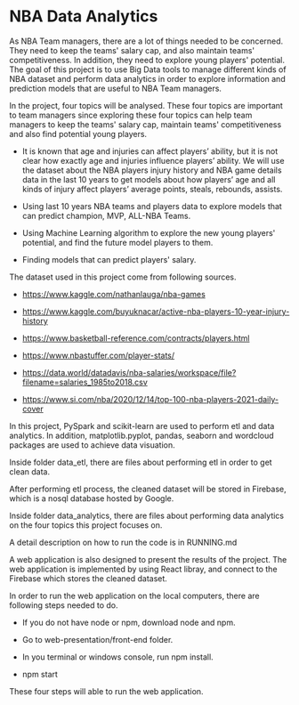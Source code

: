 # NBA Data Analytics

As NBA Team managers, there are a lot of things needed to be concerned. They need to keep the teams' salary cap, and also maintain teams' competitiveness. In addition, they need to explore young players' potential. The goal of this project is to use Big Data tools to manage different kinds of NBA dataset and perform data analytics in order to explore information and prediction models that are useful to NBA Team managers. 

In the project, four topics will be analysed. These four topics are important to team managers since exploring these four topics can help team managers to keep the teams' salary cap, maintain teams' competitiveness and also find potential young players.

* It is known that age and injuries can affect players’ ability, but it is not clear how exactly age and injuries influence players’ ability. We will use the dataset about the NBA players injury history and NBA game details data in the last 10 years to get models about how players’ age and all kinds of injury affect players’ average points, steals, rebounds, assists.

* Using last 10 years NBA teams and players data to explore models that can predict champion, MVP, ALL-NBA Teams.

* Using Machine Learning algorithm to explore the new young players' potential, and find the future model players to them.

* Finding models that can predict players' salary.

The dataset used in this project come from following sources.

* https://www.kaggle.com/nathanlauga/nba-games

* https://www.kaggle.com/buyuknacar/active-nba-players-10-year-injury-history

* https://www.basketball-reference.com/contracts/players.html

* https://www.nbastuffer.com/player-stats/

* https://data.world/datadavis/nba-salaries/workspace/file?filename=salaries_1985to2018.csv

* https://www.si.com/nba/2020/12/14/top-100-nba-players-2021-daily-cover


In this project, PySpark and scikit-learn are used to perform etl and data analytics. In addition, matplotlib.pyplot, pandas, seaborn and wordcloud packages are used to achieve data visuation.

Inside folder data_etl, there are files about performing etl in order to get clean data.

After performing etl process, the cleaned dataset will be stored in Firebase, which is a nosql database hosted by Google.

Inside folder data_analytics, there are files about performing data analytics on the four topics this project focuses on.

A detail description on how to run the code is in RUNNING.md

A web application is also designed to present the results of the project. The web application is implemented by using React libray, and connect to the Firebase which stores the cleaned dataset.

In order to run the web application on the local computers, there are following steps needed to do.

* If you do not have node or npm, download node and npm.

* Go to web-presentation/front-end folder.

* In you terminal or windows console, run npm install.

* npm start

These four steps will able to run the web application.







